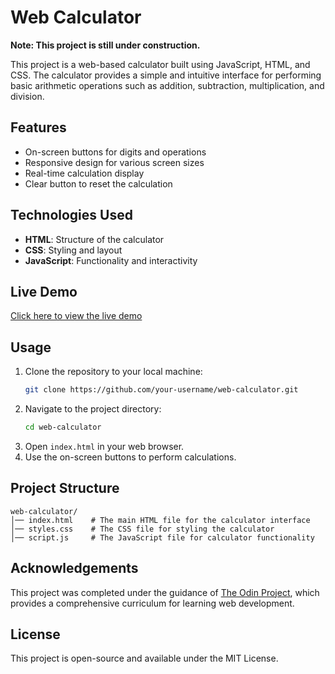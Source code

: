 # Web Calculator

**Note: This project is still under construction.**

This project is a web-based calculator built using JavaScript, HTML, and CSS. The calculator provides a simple and intuitive interface for performing basic arithmetic operations such as addition, subtraction, multiplication, and division.

## Features

- On-screen buttons for digits and operations
- Responsive design for various screen sizes
- Real-time calculation display
- Clear button to reset the calculation

## Technologies Used

- **HTML**: Structure of the calculator
- **CSS**: Styling and layout
- **JavaScript**: Functionality and interactivity


## Live Demo
[Click here to view the live demo](https://maxsoulfly.github.io/web-calculator/)

## Usage

1. Clone the repository to your local machine:
   ```sh
   git clone https://github.com/your-username/web-calculator.git
   ```
2. Navigate to the project directory:
   ```sh
   cd web-calculator
   ```
3. Open `index.html` in your web browser.
4. Use the on-screen buttons to perform calculations.

## Project Structure

```
web-calculator/
│── index.html    # The main HTML file for the calculator interface
│── styles.css    # The CSS file for styling the calculator
│── script.js     # The JavaScript file for calculator functionality
```

## Acknowledgements

This project was completed under the guidance of [The Odin Project](https://www.theodinproject.com/), which provides a comprehensive curriculum for learning web development.

## License

This project is open-source and available under the MIT License.
